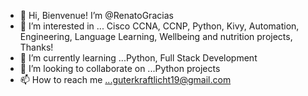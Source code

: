 - 👋 Hi, Bienvenue! I’m @RenatoGracias
- 👀 I’m interested in ... Cisco CCNA, CCNP, Python, Kivy, Automation, Engineering, Language Learning, Wellbeing and nutrition projects, Thanks!
- 🌱 I’m currently learning ...Python, Full Stack Development 
- 💞️ I’m looking to collaborate on ...Python projects
- 📫 How to reach me ...guterkraftlicht19@gmail.com

<!---
RenatoGracias/RenatoGracias is a ✨ special ✨ repository because its `README.md` (this file) appears on your GitHub profile.
You can click the Preview link to take a look at your changes.
--->
